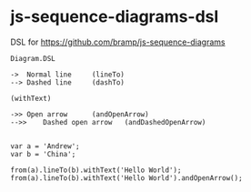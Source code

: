 js-sequence-diagrams-dsl
========================

DSL for https://github.com/bramp/js-sequence-diagrams

```
Diagram.DSL

->	Normal line		(lineTo)
-->	Dashed line		(dashTo)

(withText)

->>	Open arrow		(andOpenArrow)
-->>	Dashed open arrow	(andDashedOpenArrow)


var a = 'Andrew';
var b = 'China';

from(a).lineTo(b).withText('Hello World');
from(a).lineTo(b).withText('Hello World').andOpenArrow();
```
